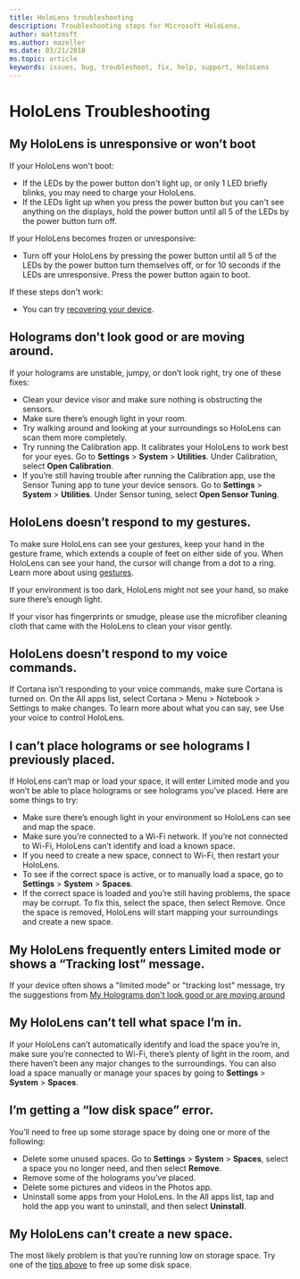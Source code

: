 ```yaml
---
title: HoloLens troubleshooting
description: Troubleshooting steps for Microsoft HoloLens.
author: mattzmsft
ms.author: mazeller
ms.date: 03/21/2018
ms.topic: article
keywords: issues, bug, troubleshoot, fix, help, support, HoloLens
---
```




# HoloLens Troubleshooting

## My HoloLens is unresponsive or won’t boot

If your HoloLens won't boot:
* If the LEDs by the power button don't light up, or only 1 LED briefly blinks, you may need to charge your HoloLens.
* If the LEDs light up when you press the power button but you can't see anything on the displays, hold the power button until all 5 of the LEDs by the power button turn off.

If your HoloLens becomes frozen or unresponsive:
* Turn off your HoloLens by pressing the power button until all 5 of the LEDs by the power button turn themselves off, or for 10 seconds if the LEDs are unresponsive. Press the power button again to boot.

If these steps don't work:
* You can try [recovering your device](reset-or-recover-your-hololens.md).

## Holograms don't look good or are moving around.

If your holograms are unstable, jumpy, or don’t look right, try one of these fixes:
* Clean your device visor and make sure nothing is obstructing the sensors.
* Make sure there’s enough light in your room.
* Try walking around and looking at your surroundings so HoloLens can scan them more completely.
* Try running the Calibration app. It calibrates your HoloLens to work best for your eyes. Go to **Settings** > **System** > **Utilities**. Under Calibration, select **Open Calibration**.
* If you’re still having trouble after running the Calibration app, use the Sensor Tuning app to tune your device sensors. Go to **Settings** > **System** > **Utilities**. Under Sensor tuning, select **Open Sensor Tuning**.

## HoloLens doesn’t respond to my gestures.

To make sure HoloLens can see your gestures, keep your hand in the gesture frame, which extends a couple of feet on either side of you. When HoloLens can see your hand, the cursor will change from a dot to a ring. Learn more about using [gestures](gestures.md).

If your environment is too dark, HoloLens might not see your hand, so make sure there’s enough light.

If your visor has fingerprints or smudge, please use the microfiber cleaning cloth that came with the HoloLens to clean your visor gently.

## HoloLens doesn’t respond to my voice commands.

If Cortana isn’t responding to your voice commands, make sure Cortana is turned on. On the All apps list, select Cortana > Menu > Notebook > Settings to make changes. To learn more about what you can say, see Use your voice to control HoloLens.

## I can’t place holograms or see holograms I previously placed.

If HoloLens can’t map or load your space, it will enter Limited mode and you won’t be able to place holograms or see holograms you’ve placed. Here are some things to try:
* Make sure there’s enough light in your environment so HoloLens can see and map the space.
* Make sure you’re connected to a Wi-Fi network. If you’re not connected to Wi-Fi, HoloLens can’t identify and load a known space.
* If you need to create a new space, connect to Wi-Fi, then restart your HoloLens.
* To see if the correct space is active, or to manually load a space, go to **Settings** > **System** > **Spaces**.
* If the correct space is loaded and you’re still having problems, the space may be corrupt. To fix this, select the space, then select Remove. Once the space is removed, HoloLens will start mapping your surroundings and create a new space.

## My HoloLens frequently enters Limited mode or shows a “Tracking lost” message.

If your device often shows a "limited mode" or "tracking lost" message, try the suggestions from [My Holograms don't look good or are moving around](troubleshooting.md#holograms-dont-look-good-or-are-moving-around.)

## My HoloLens can’t tell what space I’m in.

If your HoloLens can’t automatically identify and load the space you’re in, make sure you’re connected to Wi-Fi, there’s plenty of light in the room, and there haven’t been any major changes to the surroundings. You can also load a space manually or manage your spaces by going to **Settings** > **System** > **Spaces**.

## I’m getting a “low disk space” error.

You’ll need to free up some storage space by doing one or more of the following:
* Delete some unused spaces. Go to **Settings** > **System** > **Spaces**, select a space you no longer need, and then select **Remove**.
* Remove some of the holograms you’ve placed.
* Delete some pictures and videos in the Photos app.
* Uninstall some apps from your HoloLens. In the All apps list, tap and hold the app you want to uninstall, and then select **Uninstall**.

## My HoloLens can’t create a new space.

The most likely problem is that you’re running low on storage space. Try one of the [tips above](troubleshooting.md#im-getting-a-low-disk-space-error.) to free up some disk space.
